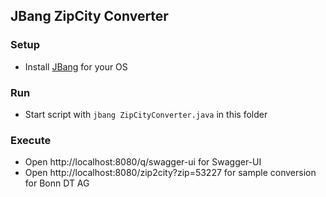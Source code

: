 ## JBang ZipCity Converter

### Setup

* Install [JBang](https://www.jbang.dev/download/) for your OS

### Run

* Start script with `jbang ZipCityConverter.java` in this folder

### Execute

* Open http://localhost:8080/q/swagger-ui for Swagger-UI
* Open http://localhost:8080/zip2city?zip=53227 for sample conversion for Bonn DT AG